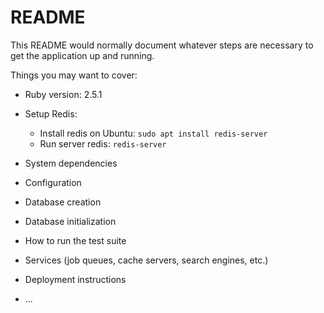 # README

This README would normally document whatever steps are necessary to get the
application up and running.

Things you may want to cover:

* Ruby version: 2.5.1

* Setup Redis:
  - Install redis on Ubuntu: `sudo apt install redis-server`
  - Run server redis: `redis-server`

* System dependencies

* Configuration

* Database creation

* Database initialization

* How to run the test suite

* Services (job queues, cache servers, search engines, etc.)

* Deployment instructions

* ...
